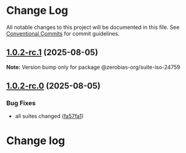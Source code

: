 # Change Log

All notable changes to this project will be documented in this file.
See [Conventional Commits](https://conventionalcommits.org) for commit guidelines.

## [1.0.2-rc.1](https://github.com/zerobias-org/suite/compare/@zerobias-org/suite-iso-24759@1.0.2-rc.0...@zerobias-org/suite-iso-24759@1.0.2-rc.1) (2025-08-05)

**Note:** Version bump only for package @zerobias-org/suite-iso-24759





## [1.0.2-rc.0](https://github.com/zerobias-org/suite/compare/@zerobias-org/suite-iso-24759@1.0.1...@zerobias-org/suite-iso-24759@1.0.2-rc.0) (2025-08-05)


### Bug Fixes

* all suites changed ([fa57fa1](https://github.com/zerobias-org/suite/commit/fa57fa1af7628003297df46b2d7740fe95bd2666))





# Change log
